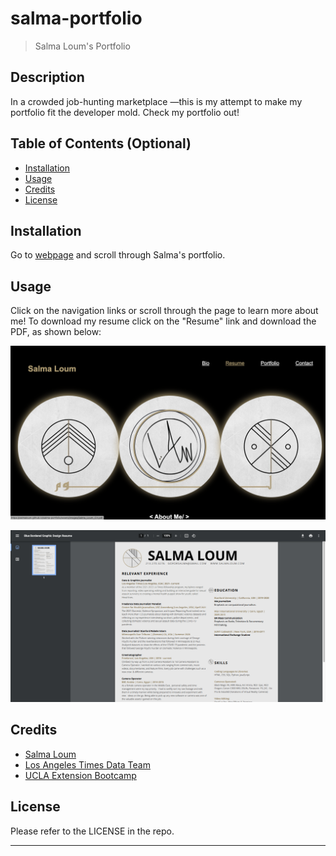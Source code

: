 # salma-portfolio

> Salma Loum's Portfolio

## Description

In a crowded job-hunting marketplace —this is my attempt to make my portfolio fit the developer mold. Check my portfolio out!

## Table of Contents (Optional)

- [Installation](#installation)
- [Usage](#usage)
- [Credits](#credits)
- [License](#license)

## Installation

Go to [webpage](https://salmaloum.github.io/salma-portfolio/) and scroll through Salma's portfolio.

## Usage

Click on the navigation links or scroll through the page to learn more about me!
To download my resume click on the "Resume" link and download the PDF, as shown below:

![Salma loum's Resume PDF](assets/images/resume-pdf-1.png)

![Salma loum's Resume PDF](assets/images/resume-pdf.png)

## Credits

- [Salma Loum](https://github.com/SalmaLoum)
- [Los Angeles Times Data Team](https://twitter.com/datagraphics)
- [UCLA Extension Bootcamp](https://www.uclaextension.edu/?gclid=Cj0KCQiAgribBhDkARIsAASA5btdbwAz8x25r3b1deoRNIGxfkPFL11rAQMuCgQ7HYiqBH8CLr9CgLoaAktlEALw_wcB&gclsrc=aw.ds)

## License

Please refer to the LICENSE in the repo.

---
